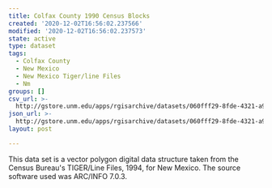 ```yaml
---
title: Colfax County 1990 Census Blocks
created: '2020-12-02T16:56:02.237566'
modified: '2020-12-02T16:56:02.237573'
state: active
type: dataset
tags:
  - Colfax County
  - New Mexico
  - New Mexico Tiger/line Files
  - Nm
groups: []
csv_url: >-
  http://gstore.unm.edu/apps/rgisarchive/datasets/060fff29-8fde-4321-a9bd-9340b2cc0a49/tlf507shp.derived.csv
json_url: >-
  http://gstore.unm.edu/apps/rgisarchive/datasets/060fff29-8fde-4321-a9bd-9340b2cc0a49/tlf507shp.derived.json
layout: post

---
```

 This data set is a vector polygon digital data structure taken from the
				Census Bureau's TIGER/Line Files, 1994, for New Mexico. The source software used was
				ARC/INFO 7.0.3. 
